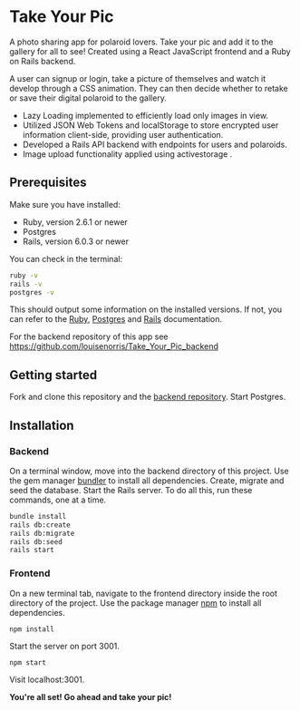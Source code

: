 # Take Your Pic

A photo sharing app for polaroid lovers. Take your pic and add it to the gallery for all to see! Created using a React JavaScript frontend and a Ruby on Rails backend.

A user can signup or login, take a picture of themselves and watch it develop through a CSS animation. They can then decide whether to retake or save their digital polaroid to the gallery. 

* Lazy Loading implemented to efficiently load only images in view. 
* Utilized JSON Web Tokens and localStorage to store encrypted user information client-side, providing user authentication.
* Developed a Rails API backend with endpoints for users and polaroids.
* Image upload functionality applied using activestorage .

## Prerequisites

Make sure you have installed:

* Ruby, version 2.6.1 or newer
* Postgres
* Rails, version 6.0.3 or newer

You can check in the terminal:

```bash
ruby -v
rails -v
postgres -v
```

This should output some information on the installed versions. If not, you can refer to the [Ruby](https://www.ruby-lang.org/en/documentation/installation/ "Ruby"), [Postgres](https://www.postgresql.org/ "Postgres") and [Rails](https://guides.rubyonrails.org/v5.0/getting_started.html "Rails") documentation.

For the backend repository of this app see https://github.com/louisenorris/Take_Your_Pic_backend

## Getting started

Fork and clone this repository and the [backend repository](https://github.com/louisenorris/Take_Your_Pic_backend "backend repository"). Start Postgres.

## Installation

### Backend

On a terminal window, move into the backend directory of this project. Use the gem manager [bundler](https://bundler.io/ "bundler") to install all dependencies. Create, migrate and seed the database. Start the Rails server. To do all this, run these commands, one at a time.

```bash
bundle install
rails db:create
rails db:migrate
rails db:seed
rails start
```

### Frontend

On a new terminal tab, navigate to the frontend directory inside the root directory of the project. Use the package manager [npm](https://www.npmjs.com/ "npm") to install all dependencies.

`npm install`

Start the server on port 3001.

`npm start`

Visit localhost:3001.

**You're all set! Go ahead and take your pic!**